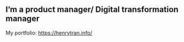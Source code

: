 ## I’m a product manager/ Digital transformation manager
My portfolio: https://henrytran.info/
<!---
tenkai2018/tenkai2018 is a ✨ special ✨ repository because its `README.md` (this file) appears on your GitHub profile.
You can click the Preview link to take a look at your changes.
--->
